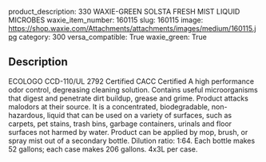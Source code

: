product_description: 330 WAXIE-GREEN SOLSTA FRESH MIST LIQUID MICROBES
waxie_item_number: 160115
slug: 160115
image: https://shop.waxie.com/Attachments/attachments/images/medium/160115.jpg
category: 300
versa_compatible: True
waxie_green: True

## Description
ECOLOGO CCD-110/UL 2792 Certified CACC Certified A high performance odor control, degreasing cleaning solution. Contains useful microorganisms that digest and penetrate dirt buildup, grease and grime. Product attacks malodors at their source. It is a concentrated, biodegradable, non-hazardous, liquid that can be used on a variety of surfaces, such as carpets, pet stains, trash bins, garbage containers, urinals and floor surfaces not harmed by water. Product can be applied by mop, brush, or spray mist out of a secondary bottle. Dilution ratio: 1:64. Each bottle makes 52 gallons; each case makes 206 gallons. 4x3L per case.
